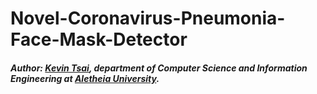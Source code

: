 # Novel-Coronavirus-Pneumonia-Face-Mask-Detector

##### Author: [Kevin Tsai](https://kevintsaicodes.github.io/), department of Computer Science and Information Engineering at [Aletheia University](https://www.au.edu.tw/).
